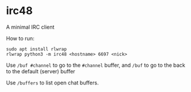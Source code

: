 # irc48

A minimal IRC client

How to run:

```
sudo apt install rlwrap
rlwrap python3 -m irc48 <hostname> 6697 <nick>
```

Use `/buf #channel` to go to the `#channel` buffer, and `/buf` to go to the back to 
the default (server) buffer

Use `/buffers` to list open chat buffers.
